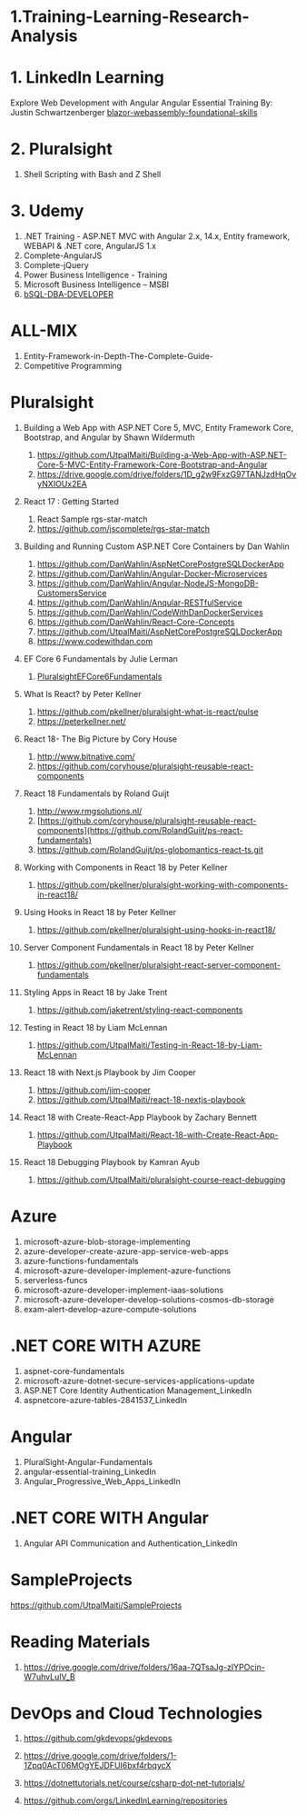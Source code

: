 # 1.Training-Learning-Research-Analysis

# 1. LinkedIn Learning

Explore Web Development with Angular
Angular Essential Training By: Justin Schwartzenberger
[blazor-webassembly-foundational-skills](https://github.com/LinkedInLearning/blazor-webassembly-foundational-skills-2505782)

# 2. Pluralsight

1.  Shell Scripting with Bash and Z Shell

# 3. Udemy

1. .NET Training - ASP.NET MVC with Angular 2.x, 14.x, Entity framework, WEBAPI & .NET core, AngularJS 1.x
2. Complete-AngularJS
3. Complete-jQuery
4. Power Business Intelligence - Training
5. Microsoft Business Intelligence – MSBI
6. [bSQL-DBA-DEVELOPER](https://github.com/UtpalMaiti/SQL-DBA-DEVELOPER)

# ALL-MIX

1. Entity-Framework-in-Depth-The-Complete-Guide-
2. Competitive Programming

# Pluralsight

1. Building a Web App with ASP.NET Core 5, MVC, Entity Framework Core, Bootstrap, and Angular by Shawn Wildermuth

   1. https://github.com/UtpalMaiti/Building-a-Web-App-with-ASP.NET-Core-5-MVC-Entity-Framework-Core-Bootstrap-and-Angular
   2. https://drive.google.com/drive/folders/1D_g2w9FxzG97TANJzdHqOvyNXIOUx2EA

2. React 17 : Getting Started

   1. React Sample rgs-star-match
   2. https://github.com/jscomplete/rgs-star-match

3. Building and Running Custom ASP.NET Core Containers by Dan Wahlin

   1. https://github.com/DanWahlin/AspNetCorePostgreSQLDockerApp
   2. https://github.com/DanWahlin/Angular-Docker-Microservices
   3. https://github.com/DanWahlin/Angular-NodeJS-MongoDB-CustomersService
   4. https://github.com/DanWahlin/Anqular-RESTfulService
   5. https://github.com/DanWahlin/CodeWithDanDockerServices
   6. https://github.com/DanWahlin/React-Core-Concepts
   7. https://github.com/UtpalMaiti/AspNetCorePostgreSQLDockerApp
   8. https://www.codewithdan.com

4. EF Core 6 Fundamentals by Julie Lerman

   1. [PluralsightEFCore6Fundamentals](https://github.com/julielerman/PluralsightEFCore6Fundamentals)

5. What Is React? by Peter Kellner

   1. https://github.com/pkellner/pluralsight-what-is-react/pulse
   2. https://peterkellner.net/

6. React 18- The Big Picture by Cory House

   1. http://www.bitnative.com/
   2. https://github.com/coryhouse/pluralsight-reusable-react-components

7. React 18 Fundamentals by Roland Guijt

   1. http://www.rmgsolutions.nl/
   2. [https://github.com/coryhouse/pluralsight-reusable-react-components](https://github.com/RolandGuijt/ps-react-fundamentals)
   3. https://github.com/RolandGuijt/ps-globomantics-react-ts.git

8. Working with Components in React 18 by Peter Kellner

   1. https://github.com/pkellner/pluralsight-working-with-components-in-react18/

9. Using Hooks in React 18 by Peter Kellner
   1. https://github.com/pkellner/pluralsight-using-hooks-in-react18/
10. Server Component Fundamentals in React 18 by Peter Kellner

    1. https://github.com/pkellner/pluralsight-react-server-component-fundamentals

11. Styling Apps in React 18 by Jake Trent

    1. https://github.com/jaketrent/styling-react-components

12. Testing in React 18 by Liam McLennan

    1. https://github.com/UtpalMaiti/Testing-in-React-18-by-Liam-McLennan

13. React 18 with Next.js Playbook by Jim Cooper

    1. https://github.com/jim-cooper
    2. https://github.com/UtpalMaiti/react-18-nextjs-playbook

14. React 18 with Create-React-App Playbook by Zachary Bennett

    1. https://github.com/UtpalMaiti/React-18-with-Create-React-App-Playbook

15. React 18 Debugging Playbook by Kamran Ayub
    1. https://github.com/UtpalMaiti/pluralsight-course-react-debugging

# Azure

1. microsoft-azure-blob-storage-implementing
2. azure-developer-create-azure-app-service-web-apps
3. azure-functions-fundamentals
4. microsoft-azure-developer-implement-azure-functions
5. serverless-funcs
6. microsoft-azure-developer-implement-iaas-solutions
7. microsoft-azure-developer-develop-solutions-cosmos-db-storage
8. exam-alert-develop-azure-compute-solutions

# .NET CORE WITH AZURE

1. aspnet-core-fundamentals
2. microsoft-azure-dotnet-secure-services-applications-update
3. ASP.NET Core Identity Authentication Management_LinkedIn
4. aspnetcore-azure-tables-2841537_LinkedIn

# Angular

1. PluralSight-Angular-Fundamentals
2. angular-essential-training_LinkedIn
3. Angular_Progressive_Web_Apps_LinkedIn

# .NET CORE WITH Angular

1. Angular API Communication and Authentication_LinkedIn

# SampleProjects

https://github.com/UtpalMaiti/SampleProjects

# Reading Materials

1. https://drive.google.com/drive/folders/16aa-7QTsaJg-zIYPOcin-W7uhvLulV_B

# DevOps and Cloud Technologies

1. https://github.com/gkdevops/gkdevops
2. https://drive.google.com/drive/folders/1-1Zpq0AcT06MOgYEJDFUI6bxf4rbqycX

3. https://dotnettutorials.net/course/csharp-dot-net-tutorials/
4. https://github.com/orgs/LinkedInLearning/repositories
